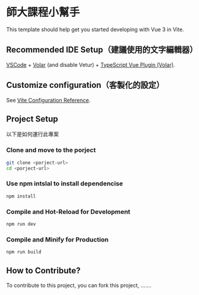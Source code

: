 # 師大課程小幫手

This template should help get you started developing with Vue 3 in Vite.

## Recommended IDE Setup（建議使用的文字編輯器）

[VSCode](https://code.visualstudio.com/) + [Volar](https://marketplace.visualstudio.com/items?itemName=Vue.volar) (and disable Vetur) + [TypeScript Vue Plugin (Volar)](https://marketplace.visualstudio.com/items?itemName=Vue.vscode-typescript-vue-plugin).

## Customize configuration（客製化的設定）

See [Vite Configuration Reference](https://vitejs.dev/config/).

## Project Setup

以下是如何運行此專案

### Clone and move to the porject
```sh
git clone <porject-url>
cd <porject-url>
```
### Use npm intslal to install dependencise
```sh
npm install
```

### Compile and Hot-Reload for Development

```sh
npm run dev
```

### Compile and Minify for Production

```sh
npm run build
```
## How to Contribute?
To contribute to this project, you can fork this project, .......
